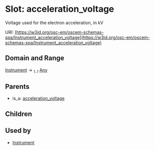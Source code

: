 
# Slot: acceleration_voltage

Voltage used for the electron acceleration, in kV

URI: [https://w3id.org/osc-em/oscem-schemas-spa/Instrument_acceleration_voltage](https://w3id.org/osc-em/oscem-schemas-spa/Instrument_acceleration_voltage)


## Domain and Range

[Instrument](Instrument.md) &#8594;  <sub>1..1</sub> [Any](Any.md)

## Parents

 *  is_a: [acceleration_voltage](acceleration_voltage.md)

## Children


## Used by

 * [Instrument](Instrument.md)
